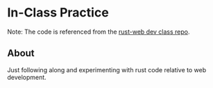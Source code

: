 # In-Class Practice

Note: The code is referenced from the [rust-web dev class repo](https://github.com/pdx-cs-rust-web).

## About

Just following along and experimenting with rust code relative to web development.
